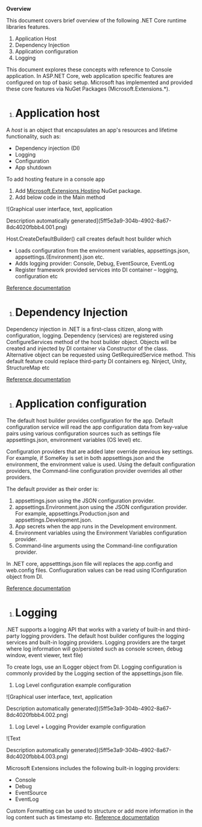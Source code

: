 ﻿**Overview**

This document covers brief overview of the following .NET Core runtime libraries features.

1. Application Host
1. Dependency Injection
1. Application configuration
1. Logging

This document explores these concepts with reference to Console application. In ASP.NET Core, web application specific features are configured on top of basic setup. Microsoft has implemented and provided these core features via NuGet Packages (Microsoft.Extensions.\*).
1. # Application host

A *host* is an object that encapsulates an app's resources and lifetime functionality, such as:

- Dependency injection (DI)
- Logging
- Configuration
- App shutdown

To add hosting feature in a console app

1. Add [Microsoft.Extensions.Hosting](https://www.nuget.org/packages/Microsoft.Extensions.Hosting) NuGet package.
1. Add below code in the Main method

![Graphical user interface, text, application

Description automatically generated](5ff5e3a9-304b-4902-8a67-8dc4020fbbb4.001.png)

Host.CreateDefaultBuilder() call creates default host builder which

- Loads configuration from the environment variables, appsettings.json, appsettings.{Environment}.json etc.
- Adds logging provider: Console, Debug, EventSource, EventLog
- Register framework provided services into DI container – logging, configuration etc

[Reference documentation](https://docs.microsoft.com/en-gb/dotnet/core/extensions/generic-host)
1. # Dependency Injection

Dependency injection in .NET is a first-class citizen, along with configuration, logging. Dependency (services) are registered using ConfigureServices method of the host builder object. Objects will be created and injected by DI container via Constructor of the class. Alternative object can be requested using GetRequiredService method. This default feature could replace third-party DI containers eg. Ninject, Unity, StructureMap etc

[Reference documentation](https://docs.microsoft.com/en-gb/dotnet/core/extensions/dependency-injection)
1. # Application configuration
The default host builder provides configuration for the app. Default configuration service will read the app configuration data from key-value pairs using various configuration sources such as settings file appsettings.json, environment variables (OS level) etc.

Configuration providers that are added later override previous key settings. For example, if SomeKey is set in both appsettings.json and the environment, the environment value is used. Using the default configuration providers, the Command-line configuration provider overrides all other providers.

The default provider as their order is:

1. appsettings.json using the JSON configuration provider.
1. appsettings.Environment.json using the JSON configuration provider. For example, appsettings.Production.json and appsettings.Development.json.
1. App secrets when the app runs in the Development environment.
1. Environment variables using the Environment Variables configuration provider.
1. Command-line arguments using the Command-line configuration provider.

In .NET core, appsetttings.json file will replaces the app.config and web.config files.
Confiuguration values can be read using IConfiguration object from DI.

[Reference documentation](https://docs.microsoft.com/en-gb/dotnet/core/extensions/configuration)
1. # Logging

.NET supports a logging API that works with a variety of built-in and third-party logging providers. The default host builder configures the logging services and built-in logging providers.
Logging providers are the target where log information will go/persisted such as console screen, debug window, event viewer, text file)

To create logs, use an ILogger<TCategoryName> object from DI.
Logging configuration is commonly provided by the Logging section of the appsettings.json file.

1. Log Level configuration example configuration

![Graphical user interface, text, application

Description automatically generated](5ff5e3a9-304b-4902-8a67-8dc4020fbbb4.002.png)

1. Log Level + Logging Provider example configuration

![Text

Description automatically generated](5ff5e3a9-304b-4902-8a67-8dc4020fbbb4.003.png)

Microsoft Extensions includes the following built-in logging providers:

- Console
- Debug
- EventSource
- EventLog

Custom Formatting can be used to structure or add more information in the log content such as timestamp etc.
[Reference documentation](https://docs.microsoft.com/en-gb/dotnet/core/extensions/logging)
